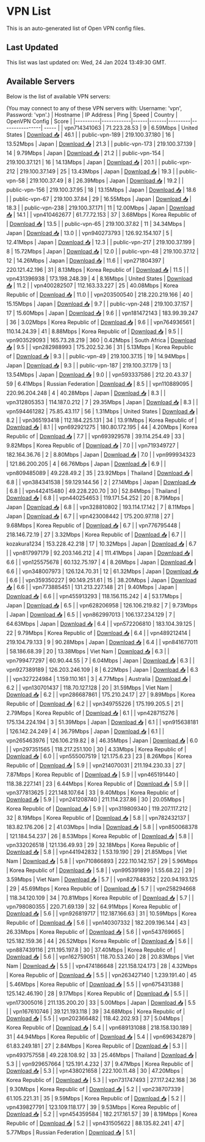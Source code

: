# VPN List

This is an auto-generated list of Open VPN config files.

## Last Updated

This list was last updated on: Wed, 24 Jan 2024 13:49:30 GMT.

## Available Servers

Below is the list of available VPN servers:

(You may connect to any of these VPN servers with: Username: 'vpn', Password: 'vpn'.)
| Hostname | IP Address | Ping | Speed | Country | OpenVPN Config | Score |
|----------|------------|------|-------|---------|----------------| ----- |
| vpn714341063 | 71.223.28.53 | 9 | 6.59Mbps | United States | [Download 📥](./configs/server_0_US.ovpn) | 46.1 |
| public-vpn-189 | 219.100.37.180 | 16 | 13.52Mbps | Japan | [Download 📥](./configs/server_1_JP.ovpn) | 21.3 |
| public-vpn-173 | 219.100.37.139 | 14 | 9.79Mbps | Japan | [Download 📥](./configs/server_2_JP.ovpn) | 21.2 |
| public-vpn-154 | 219.100.37.121 | 16 | 14.13Mbps | Japan | [Download 📥](./configs/server_3_JP.ovpn) | 20.1 |
| public-vpn-212 | 219.100.37.149 | 25 | 13.43Mbps | Japan | [Download 📥](./configs/server_4_JP.ovpn) | 19.3 |
| public-vpn-58 | 219.100.37.49 | 8 | 26.39Mbps | Japan | [Download 📥](./configs/server_5_JP.ovpn) | 19.2 |
| public-vpn-156 | 219.100.37.95 | 18 | 13.15Mbps | Japan | [Download 📥](./configs/server_6_JP.ovpn) | 18.6 |
| public-vpn-67 | 219.100.37.84 | 29 | 16.55Mbps | Japan | [Download 📥](./configs/server_7_JP.ovpn) | 18.3 |
| public-vpn-238 | 219.100.37.171 | 11 | 12.00Mbps | Japan | [Download 📥](./configs/server_8_JP.ovpn) | 14.1 |
| vpn410462677 | 61.77.72.153 | 37 | 3.68Mbps | Korea Republic of | [Download 📥](./configs/server_9_KR.ovpn) | 13.5 |
| public-vpn-65 | 219.100.37.82 | 11 | 34.34Mbps | Japan | [Download 📥](./configs/server_10_JP.ovpn) | 13.0 |
| vpn940273793 | 126.92.154.107 | 5 | 12.41Mbps | Japan | [Download 📥](./configs/server_11_JP.ovpn) | 12.3 |
| public-vpn-217 | 219.100.37.199 | 8 | 15.72Mbps | Japan | [Download 📥](./configs/server_12_JP.ovpn) | 12.0 |
| public-vpn-48 | 219.100.37.12 | 12 | 14.26Mbps | Japan | [Download 📥](./configs/server_13_JP.ovpn) | 11.6 |
| vpn271804397 | 220.121.42.196 | 31 | 8.13Mbps | Korea Republic of | [Download 📥](./configs/server_14_KR.ovpn) | 11.5 |
| vpn431396938 | 173.198.248.39 | 4 | 8.16Mbps | United States | [Download 📥](./configs/server_15_US.ovpn) | 11.2 |
| vpn400282507 | 112.163.33.227 | 25 | 40.08Mbps | Korea Republic of | [Download 📥](./configs/server_16_KR.ovpn) | 11.0 |
| vpn203500540 | 218.220.219.166 | 40 | 15.15Mbps | Japan | [Download 📥](./configs/server_17_JP.ovpn) | 9.7 |
| public-vpn-248 | 219.100.37.157 | 17 | 15.60Mbps | Japan | [Download 📥](./configs/server_18_JP.ovpn) | 9.6 |
| vpn181472143 | 183.99.39.247 | 36 | 3.02Mbps | Korea Republic of | [Download 📥](./configs/server_19_KR.ovpn) | 9.6 |
| vpn764936561 | 110.14.24.39 | 41 | 8.88Mbps | Korea Republic of | [Download 📥](./configs/server_20_KR.ovpn) | 9.5 |
| vpn903529093 | 165.73.28.219 | 360 | 0.42Mbps | South Africa | [Download 📥](./configs/server_21_ZA.ovpn) | 9.5 |
| vpn282988993 | 175.202.52.36 | 31 | 5.13Mbps | Korea Republic of | [Download 📥](./configs/server_22_KR.ovpn) | 9.3 |
| public-vpn-49 | 219.100.37.15 | 19 | 14.94Mbps | Japan | [Download 📥](./configs/server_23_JP.ovpn) | 9.3 |
| public-vpn-187 | 219.100.37.179 | 13 | 13.54Mbps | Japan | [Download 📥](./configs/server_24_JP.ovpn) | 9.0 |
| vpn593337586 | 212.20.43.37 | 59 | 6.41Mbps | Russian Federation | [Download 📥](./configs/server_25_RU.ovpn) | 8.5 |
| vpn110889095 | 220.96.204.248 | 4 | 40.28Mbps | Japan | [Download 📥](./configs/server_26_JP.ovpn) | 8.3 |
| vpn312805353 | 114.187.0.212 | 7 | 29.35Mbps | Japan | [Download 📥](./configs/server_27_JP.ovpn) | 8.3 |
| vpn594461282 | 75.85.43.117 | 56 | 1.31Mbps | United States | [Download 📥](./configs/server_28_US.ovpn) | 8.2 |
| vpn365193418 | 112.184.225.131 | 34 | 13.91Mbps | Korea Republic of | [Download 📥](./configs/server_29_KR.ovpn) | 8.1 |
| vpn692921275 | 180.80.172.195 | 44 | 4.20Mbps | Korea Republic of | [Download 📥](./configs/server_30_KR.ovpn) | 7.7 |
| vpn693929578 | 39.114.254.49 | 33 | 9.82Mbps | Korea Republic of | [Download 📥](./configs/server_31_KR.ovpn) | 7.0 |
| vpn719349727 | 182.164.36.76 | 2 | 8.80Mbps | Japan | [Download 📥](./configs/server_32_JP.ovpn) | 7.0 |
| vpn999934323 | 121.86.200.205 | 4 | 66.76Mbps | Japan | [Download 📥](./configs/server_33_JP.ovpn) | 6.9 |
| vpn809485089 | 49.228.49.2 | 35 | 23.92Mbps | Thailand | [Download 📥](./configs/server_34_TH.ovpn) | 6.8 |
| vpn384341538 | 59.129.144.56 | 2 | 27.14Mbps | Japan | [Download 📥](./configs/server_35_JP.ovpn) | 6.8 |
| vpn442415480 | 49.228.220.70 | 30 | 52.84Mbps | Thailand | [Download 📥](./configs/server_36_TH.ovpn) | 6.8 |
| vpn440254653 | 119.171.54.252 | 20 | 8.79Mbps | Japan | [Download 📥](./configs/server_37_JP.ovpn) | 6.8 |
| vpn328810802 | 193.114.17.142 | 7 | 8.11Mbps | Japan | [Download 📥](./configs/server_38_JP.ovpn) | 6.7 |
| vpn423008442 | 175.200.97.118 | 27 | 9.68Mbps | Korea Republic of | [Download 📥](./configs/server_39_KR.ovpn) | 6.7 |
| vpn776795448 | 218.146.72.19 | 27 | 3.32Mbps | Korea Republic of | [Download 📥](./configs/server_40_KR.ovpn) | 6.7 |
| kozakura1234 | 153.228.42.218 | 17 | 10.32Mbps | Japan | [Download 📥](./configs/server_41_JP.ovpn) | 6.7 |
| vpn817997179 | 92.203.146.212 | 4 | 111.41Mbps | Japan | [Download 📥](./configs/server_42_JP.ovpn) | 6.6 |
| vpn125575678 | 60.132.75.197 | 4 | 8.26Mbps | Japan | [Download 📥](./configs/server_43_JP.ovpn) | 6.6 |
| vpn348007973 | 126.124.70.31 | 12 | 61.32Mbps | Japan | [Download 📥](./configs/server_44_JP.ovpn) | 6.6 |
| vpn359350227 | 90.149.251.61 | 15 | 38.20Mbps | Japan | [Download 📥](./configs/server_45_JP.ovpn) | 6.6 |
| vpn773885451 | 131.213.227.148 | 21 | 9.40Mbps | Japan | [Download 📥](./configs/server_46_JP.ovpn) | 6.6 |
| vpn455913293 | 118.156.115.242 | 4 | 53.17Mbps | Japan | [Download 📥](./configs/server_47_JP.ovpn) | 6.5 |
| vpn628206958 | 126.106.219.82 | 7 | 9.73Mbps | Japan | [Download 📥](./configs/server_48_JP.ovpn) | 6.5 |
| vpn862997013 | 106.137.234.129 | 7 | 64.63Mbps | Japan | [Download 📥](./configs/server_49_JP.ovpn) | 6.4 |
| vpn572206810 | 183.104.39.125 | 22 | 9.79Mbps | Korea Republic of | [Download 📥](./configs/server_50_KR.ovpn) | 6.4 |
| vpn489212414 | 219.104.79.133 | 9 | 90.28Mbps | Japan | [Download 📥](./configs/server_51_JP.ovpn) | 6.4 |
| vpn841677011 | 58.186.68.39 | 20 | 13.38Mbps | Viet Nam | [Download 📥](./configs/server_52_VN.ovpn) | 6.3 |
| vpn799477297 | 60.90.44.55 | 7 | 6.04Mbps | Japan | [Download 📥](./configs/server_53_JP.ovpn) | 6.3 |
| vpn927389189 | 126.203.246.109 | 8 | 6.22Mbps | Japan | [Download 📥](./configs/server_54_JP.ovpn) | 6.3 |
| vpn327224984 | 1.159.110.161 | 3 | 4.77Mbps | Australia | [Download 📥](./configs/server_55_AU.ovpn) | 6.2 |
| vpn130701437 | 118.70.127.128 | 20 | 31.59Mbps | Viet Nam | [Download 📥](./configs/server_56_VN.ovpn) | 6.2 |
| vpn286687861 | 175.210.24.17 | 27 | 9.89Mbps | Korea Republic of | [Download 📥](./configs/server_57_KR.ovpn) | 6.2 |
| vpn349755226 | 175.199.205.5 | 21 | 2.79Mbps | Korea Republic of | [Download 📥](./configs/server_58_KR.ovpn) | 6.1 |
| vpn428715276 | 175.134.224.194 | 3 | 51.39Mbps | Japan | [Download 📥](./configs/server_59_JP.ovpn) | 6.1 |
| vpn915638181 | 126.142.24.249 | 4 | 36.79Mbps | Japan | [Download 📥](./configs/server_60_JP.ovpn) | 6.1 |
| vpn265463976 | 126.106.219.82 | 8 | 46.35Mbps | Japan | [Download 📥](./configs/server_61_JP.ovpn) | 6.0 |
| vpn297351565 | 118.217.251.100 | 30 | 4.33Mbps | Korea Republic of | [Download 📥](./configs/server_62_KR.ovpn) | 6.0 |
| vpn555007519 | 121.175.6.23 | 23 | 8.26Mbps | Korea Republic of | [Download 📥](./configs/server_63_KR.ovpn) | 5.9 |
| vpn214070031 | 211.194.230.33 | 27 | 7.87Mbps | Korea Republic of | [Download 📥](./configs/server_64_KR.ovpn) | 5.9 |
| vpn465191440 | 118.38.227.141 | 23 | 6.44Mbps | Korea Republic of | [Download 📥](./configs/server_65_KR.ovpn) | 5.9 |
| vpn377813625 | 221.148.107.64 | 33 | 9.40Mbps | Korea Republic of | [Download 📥](./configs/server_66_KR.ovpn) | 5.9 |
| vpn241208740 | 211.114.237.86 | 30 | 20.05Mbps | Korea Republic of | [Download 📥](./configs/server_67_KR.ovpn) | 5.9 |
| vpn319809340 | 119.207.117.212 | 32 | 8.19Mbps | Korea Republic of | [Download 📥](./configs/server_68_KR.ovpn) | 5.8 |
| vpn782432137 | 183.82.176.206 | 2 | 41.03Mbps | India | [Download 📥](./configs/server_69_IN.ovpn) | 5.8 |
| vpn850068378 | 121.184.54.237 | 26 | 8.53Mbps | Korea Republic of | [Download 📥](./configs/server_70_KR.ovpn) | 5.8 |
| vpn332026518 | 121.136.49.93 | 29 | 32.18Mbps | Korea Republic of | [Download 📥](./configs/server_71_KR.ovpn) | 5.8 |
| vpn441942832 | 1.53.19.190 | 29 | 21.85Mbps | Viet Nam | [Download 📥](./configs/server_72_VN.ovpn) | 5.8 |
| vpn710866893 | 222.110.142.157 | 29 | 5.96Mbps | Korea Republic of | [Download 📥](./configs/server_73_KR.ovpn) | 5.8 |
| vpn995391899 | 1.55.68.22 | 29 | 3.59Mbps | Viet Nam | [Download 📥](./configs/server_74_VN.ovpn) | 5.7 |
| vpn827848352 | 220.94.193.125 | 29 | 45.69Mbps | Korea Republic of | [Download 📥](./configs/server_75_KR.ovpn) | 5.7 |
| vpn258294668 | 118.34.120.109 | 34 | 70.81Mbps | Korea Republic of | [Download 📥](./configs/server_76_KR.ovpn) | 5.7 |
| vpn798080355 | 220.71.69.139 | 32 | 64.91Mbps | Korea Republic of | [Download 📥](./configs/server_77_KR.ovpn) | 5.6 |
| vpn926819717 | 112.187.166.63 | 31 | 10.59Mbps | Korea Republic of | [Download 📥](./configs/server_78_KR.ovpn) | 5.6 |
| vpn140307332 | 182.209.196.144 | 43 | 26.33Mbps | Korea Republic of | [Download 📥](./configs/server_79_KR.ovpn) | 5.6 |
| vpn543769665 | 125.182.159.36 | 44 | 26.52Mbps | Korea Republic of | [Download 📥](./configs/server_80_KR.ovpn) | 5.6 |
| vpn887439116 | 211.195.197.8 | 30 | 37.40Mbps | Korea Republic of | [Download 📥](./configs/server_81_KR.ovpn) | 5.6 |
| vpn162759051 | 118.70.53.240 | 28 | 20.83Mbps | Viet Nam | [Download 📥](./configs/server_82_VN.ovpn) | 5.5 |
| vpn474186648 | 221.158.124.173 | 28 | 4.32Mbps | Korea Republic of | [Download 📥](./configs/server_83_KR.ovpn) | 5.5 |
| vpn263427140 | 1.239.191.40 | 45 | 5.46Mbps | Korea Republic of | [Download 📥](./configs/server_84_KR.ovpn) | 5.5 |
| vpn675431388 | 125.142.46.190 | 28 | 9.17Mbps | Korea Republic of | [Download 📥](./configs/server_85_KR.ovpn) | 5.5 |
| vpn173005016 | 211.135.200.20 | 33 | 5.00Mbps | Japan | [Download 📥](./configs/server_86_JP.ovpn) | 5.5 |
| vpn167610746 | 39.121.193.118 | 39 | 34.68Mbps | Korea Republic of | [Download 📥](./configs/server_87_KR.ovpn) | 5.5 |
| vpn202366482 | 118.42.202.93 | 37 | 5.04Mbps | Korea Republic of | [Download 📥](./configs/server_88_KR.ovpn) | 5.4 |
| vpn689131088 | 218.158.130.189 | 31 | 44.94Mbps | Korea Republic of | [Download 📥](./configs/server_89_KR.ovpn) | 5.4 |
| vpn696342879 | 61.83.249.181 | 27 | 2.84Mbps | Korea Republic of | [Download 📥](./configs/server_90_KR.ovpn) | 5.3 |
| vpn493757558 | 49.228.108.92 | 33 | 25.46Mbps | Thailand | [Download 📥](./configs/server_91_TH.ovpn) | 5.3 |
| vpn929657664 | 125.191.4.232 | 37 | 9.47Mbps | Korea Republic of | [Download 📥](./configs/server_92_KR.ovpn) | 5.3 |
| vpn438021658 | 222.100.11.48 | 30 | 47.20Mbps | Korea Republic of | [Download 📥](./configs/server_93_KR.ovpn) | 5.3 |
| vpn731747493 | 27.117.242.168 | 36 | 9.30Mbps | Korea Republic of | [Download 📥](./configs/server_94_KR.ovpn) | 5.2 |
| vpn238707339 | 61.105.221.31 | 35 | 9.59Mbps | Korea Republic of | [Download 📥](./configs/server_95_KR.ovpn) | 5.2 |
| vpn439827791 | 123.109.118.177 | 39 | 9.53Mbps | Korea Republic of | [Download 📥](./configs/server_96_KR.ovpn) | 5.2 |
| vpn454359584 | 182.217.161.57 | 39 | 8.19Mbps | Korea Republic of | [Download 📥](./configs/server_97_KR.ovpn) | 5.2 |
| vpn431505622 | 88.135.82.241 | 47 | 5.77Mbps | Russian Federation | [Download 📥](./configs/server_98_RU.ovpn) | 5.1 |
